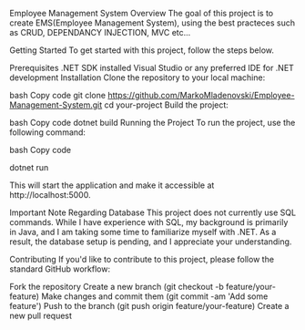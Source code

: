 Employee Management System
Overview
The goal of this project is to create EMS(Employee Management System), using the best practeces such as CRUD, DEPENDANCY INJECTION, MVC etc...

Getting Started
To get started with this project, follow the steps below.

Prerequisites
.NET SDK installed
Visual Studio or any preferred IDE for .NET development
Installation
Clone the repository to your local machine:

bash
Copy code
git clone https://github.com/MarkoMladenovski/Employee-Management-System.git
cd your-project
Build the project:

bash
Copy code
dotnet build
Running the Project
To run the project, use the following command:

bash
Copy code

dotnet run

This will start the application and make it accessible at http://localhost:5000.

Important Note Regarding Database
This project does not currently use SQL commands. While I have experience with SQL, my background is primarily in Java, and I am taking some time to familiarize myself with .NET. As a result, the database setup is pending, and I appreciate your understanding.


Contributing
If you'd like to contribute to this project, please follow the standard GitHub workflow:

Fork the repository
Create a new branch (git checkout -b feature/your-feature)
Make changes and commit them (git commit -am 'Add some feature')
Push to the branch (git push origin feature/your-feature)
Create a new pull request
